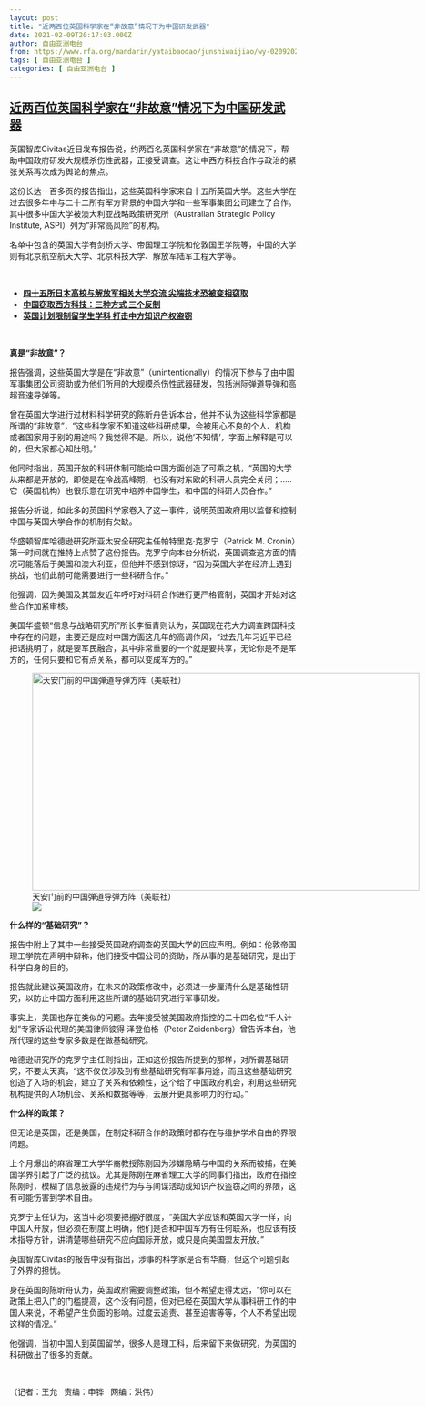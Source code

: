 ```yaml
---
layout: post
title: "近两百位英国科学家在“非故意”情况下为中国研发武器"
date: 2021-02-09T20:17:03.000Z
author: 自由亚洲电台
from: https://www.rfa.org/mandarin/yataibaodao/junshiwaijiao/wy-02092021093047.html
tags: [ 自由亚洲电台 ]
categories: [ 自由亚洲电台 ]
---
```

<!--1612901823000-->
[近两百位英国科学家在“非故意”情况下为中国研发武器](https://www.rfa.org/mandarin/yataibaodao/junshiwaijiao/wy-02092021093047.html)
------

<div>
<p></p><p>英国智库Civitas近日发布报告说，约两百名英国科学家在“非故意”的情况下，帮助中国政府研发大规模杀伤性武器，正接受调查。这让中西方科技合作与政治的紧张关系再次成为舆论的焦点。</p><p>这份长达一百多页的报告指出，这些英国科学家来自十五所英国大学。这些大学在过去很多年中与二十二所有军方背景的中国大学和一些军事集团公司建立了合作。其中很多中国大学被澳大利亚战略政策研究所（Australian Strategic Policy Institute, ASPI）列为“非常高风险”的机构。</p><p>名单中包含的英国大学有剑桥大学、帝国理工学院和伦敦国王学院等，中国的大学则有北京航空航天大学、北京科技大学、解放军陆军工程大学等。</p><p><br/></p><ul><li><a href="https://www.rfa.org/mandarin/yataibaodao/junshiwaijiao/gf1-11302020061408.html"><strong>四十五所日本高校与解放军相关大学交流 尖端技术恐被变相窃取</strong></a></li><li><strong><a href="https://www.rfa.org/mandarin/yataibaodao/jingmao/jt-11242020142212.html">中国窃取西方科技：三种方式 三个反制</a></strong></li><li><strong><a href="https://www.rfa.org/mandarin/Xinwen/3-10012020103529.html">英国计划限制留学生学科 打击中方知识产权盗窃</a></strong></li></ul><p><br/></p><p><strong>真是“非故意”？</strong></p><p>报告强调，这些英国大学是在“非故意”（unintentionally）的情况下参与了由中国军事集团公司资助或为他们所用的大规模杀伤性武器研发，包括洲际弹道导弹和高超音速导弹等。</p><p>曾在英国大学进行过材料科学研究的陈昕舟告诉本台，他并不认为这些科学家都是所谓的“非故意”，“这些科学家不知道这些科研成果，会被用心不良的个人、机构或者国家用于别的用途吗？我觉得不是。所以，说他’不知情’，字面上解释是可以的，但大家都心知肚明。”</p><p>他同时指出，英国开放的科研体制可能给中国方面创造了可乘之机，“英国的大学从来都是开放的，即使是在冷战高峰期，也没有对东欧的科研人员完全关闭；…..它（英国机构）也很乐意在研究中培养中国学生，和中国的科研人员合作。”</p><p>报告分析说，如此多的英国科学家卷入了这一事件，说明英国政府用以监督和控制中国与英国大学合作的机制有欠缺。</p><p>华盛顿智库哈德逊研究所亚太安全研究主任帕特里克·克罗宁（Patrick M. Cronin）第一时间就在推特上点赞了这份报告。克罗宁向本台分析说，英国调查这方面的情况可能落后于美国和澳大利亚，但他并不感到惊讶，“因为英国大学在经济上遇到挑战，他们此前可能需要进行一些科研合作。”</p><p>他强调，因为美国及其盟友近年呼吁对科研合作进行更严格管制，英国才开始对这些合作加紧审核。</p><p>美国华盛顿“信息与战略研究所”所长李恒青则认为，英国现在花大力调查跨国科技中存在的问题，主要还是应对中国方面这几年的高调作风，“过去几年习近平已经把话挑明了，就是要军民融合，其中非常重要的一个就是要共享，无论你是不是军方的，任何只要和它有点关系，都可以变成军方的。”</p><p><figure class="image-richtext image-inline captioned" style="width:680px;"><img alt="天安门前的中国弹道导弹方阵（美联社）" height="382" src="https://www.rfa.org/mandarin/yataibaodao/junshiwaijiao/wy-02092021093047.html/wy0209a.jpg/@@images/3542c40e-0a2d-4545-8fef-bd5d33d3fb23.jpeg" title="wy0209a.jpg" width="680"/><figcaption class="image-caption">天安门前的中国弹道导弹方阵（美联社）</figcaption><small></small><div id="zoomattribute"><a data-caption="天安门前的中国弹道导弹方阵（美联社）" data-fancybox="" href="https://www.rfa.org/mandarin/yataibaodao/junshiwaijiao/wy-02092021093047.html/wy0209a.jpg" id="single_image" title="天安门前的中国弹道导弹方阵（美联社）"><img src="/++plone++rfa-resources/img/icon-zoom.png"/></a></div></figure></p><p><strong>什么样的“基础研究”？</strong></p><p>报告中附上了其中一些接受英国政府调查的英国大学的回应声明。例如：伦敦帝国理工学院在声明中辩称，他们接受中国公司的资助，所从事的是基础研究，是出于科学自身的目的。</p><p>报告就此建议英国政府，在未来的政策修改中，必须进一步厘清什么是基础性研究，以防止中国方面利用这些所谓的基础研究进行军事研发。</p><p>事实上，美国也存在类似的问题。去年接受被美国政府指控的二十四名位“千人计划”专家诉讼代理的美国律师彼得·泽登伯格（Peter Zeidenberg）曾告诉本台，他所代理的这些专家多数是在做基础研究。</p><p>哈德逊研究所的克罗宁主任则指出，正如这份报告所提到的那样，对所谓基础研究，不要太天真，“这不仅仅涉及到有些基础研究有军事用途，而且这些基础研究创造了入场的机会，建立了关系和依赖性，这个给了中国政府机会，利用这些研究机构提供的入场机会、关系和数据等等，去展开更具影响力的行动。”</p><p><strong>什么样的政策？</strong></p><p>但无论是英国，还是美国，在制定科研合作的政策时都存在与维护学术自由的界限问题。</p><p>上个月爆出的麻省理工大学华裔教授陈刚因为涉嫌隐瞒与中国的关系而被捕，在美国学界引起了广泛的抗议。尤其是陈刚在麻省理工大学的同事们指出，政府在指控陈刚时，模糊了信息披露的违规行为与与间谍活动或知识产权盗窃之间的界限，这有可能伤害到学术自由。</p><p>克罗宁主任认为，这当中必须要把握好限度，“美国大学应该和英国大学一样，向中国人开放，但必须在制度上明确，他们是否和中国军方有任何联系，也应该有技术指导方针，讲清楚哪些研究不应向国际开放，或只是向美国盟友开放。”</p><p>英国智库Civitas的报告中没有指出，涉事的科学家是否有华裔，但这个问题引起了外界的担忧。</p><p>身在英国的陈昕舟认为，英国政府需要调整政策，但不希望走得太远，“你可以在政策上把入门的门槛提高，这个没有问题，但对已经在英国大学从事科研工作的中国人来说，不希望产生负面的影响。过度去追责、甚至迫害等等，个人不希望出现这样的情况。”</p><p>他强调，当初中国人到英国留学，很多人是理工科，后来留下来做研究，为英国的科研做出了很多的贡献。</p><p><br/></p><p>（记者：王允   责编：申铧   网编：洪伟）</p>
</div>
